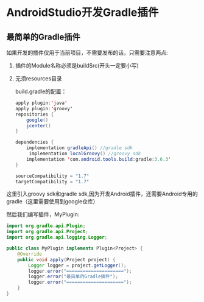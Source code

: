 # AndroidStudio开发Gradle插件

## 最简单的Gradle插件

如果开发的插件仅用于当前项目，不需要发布的话，只需要注意两点:

1. 插件的Module名称必须是buildSrc(开头一定要小写)

2. 无须resources目录

   

   build.gradle的配置：

   ```java
   apply plugin:'java'
   apply plugin:'groovy'
   repositories {
       google()
       jcenter()
   }
   
   dependencies {
       implementation gradleApi() //gradle sdk
     	implementation localGroovy() //groovy sdk
       implementation 'com.android.tools.build:gradle:3.6.3'
   }
   
   sourceCompatibility = "1.7"
   targetCompatibility = "1.7"
   ```

这里引入groovy sdk和gradle sdk,因为开发Android插件，还需要Android专用的gradle（这里需要使用到google仓库）

然后我们编写插件，MyPlugin:

```java
import org.gradle.api.Plugin;
import org.gradle.api.Project;
import org.gradle.api.logging.Logger;

public class MyPlugin implements Plugin<Project> {
    @Override
    public void apply(Project project) {
        Logger logger = project.getLogger();
        logger.error("=====================");
        logger.error("最简单的Gradle插件");
        logger.error("=====================");
    }
}
```





